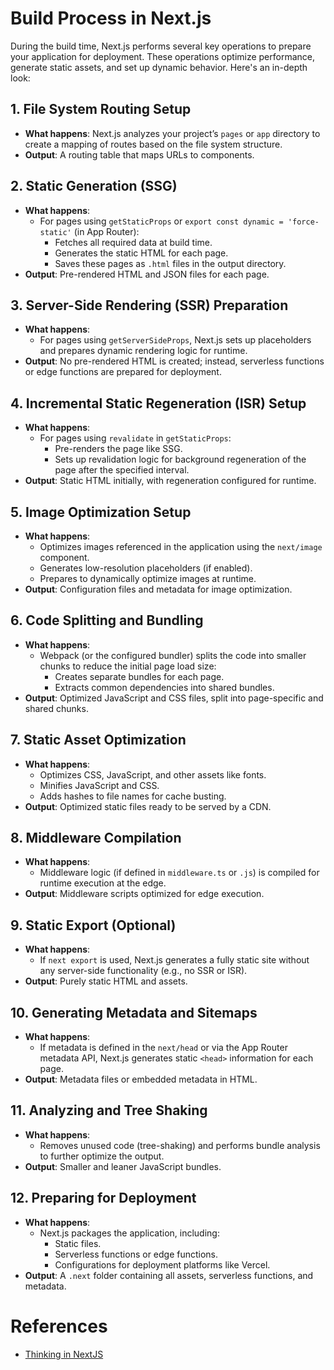 # Build Process in Next.js

During the build time, Next.js performs several key operations to prepare your application for deployment. These operations optimize performance, generate static assets, and set up dynamic behavior. Here's an in-depth look:

## 1. File System Routing Setup
- **What happens**: Next.js analyzes your project’s `pages` or `app` directory to create a mapping of routes based on the file system structure.
- **Output**: A routing table that maps URLs to components.

## 2. Static Generation (SSG)
- **What happens**:
    - For pages using `getStaticProps` or `export const dynamic = 'force-static'` (in App Router):
        - Fetches all required data at build time.
        - Generates the static HTML for each page.
        - Saves these pages as `.html` files in the output directory.
- **Output**: Pre-rendered HTML and JSON files for each page.

## 3. Server-Side Rendering (SSR) Preparation
- **What happens**:
    - For pages using `getServerSideProps`, Next.js sets up placeholders and prepares dynamic rendering logic for runtime.
- **Output**: No pre-rendered HTML is created; instead, serverless functions or edge functions are prepared for deployment.

## 4. Incremental Static Regeneration (ISR) Setup
- **What happens**:
    - For pages using `revalidate` in `getStaticProps`:
        - Pre-renders the page like SSG.
        - Sets up revalidation logic for background regeneration of the page after the specified interval.
- **Output**: Static HTML initially, with regeneration configured for runtime.

## 5. Image Optimization Setup
- **What happens**:
    - Optimizes images referenced in the application using the `next/image` component.
    - Generates low-resolution placeholders (if enabled).
    - Prepares to dynamically optimize images at runtime.
- **Output**: Configuration files and metadata for image optimization.

## 6. Code Splitting and Bundling
- **What happens**:
    - Webpack (or the configured bundler) splits the code into smaller chunks to reduce the initial page load size:
        - Creates separate bundles for each page.
        - Extracts common dependencies into shared bundles.
- **Output**: Optimized JavaScript and CSS files, split into page-specific and shared chunks.

## 7. Static Asset Optimization
- **What happens**:
    - Optimizes CSS, JavaScript, and other assets like fonts.
    - Minifies JavaScript and CSS.
    - Adds hashes to file names for cache busting.
- **Output**: Optimized static files ready to be served by a CDN.

## 8. Middleware Compilation
- **What happens**:
    - Middleware logic (if defined in `middleware.ts` or `.js`) is compiled for runtime execution at the edge.
- **Output**: Middleware scripts optimized for edge execution.

## 9. Static Export (Optional)
- **What happens**:
    - If `next export` is used, Next.js generates a fully static site without any server-side functionality (e.g., no SSR or ISR).
- **Output**: Purely static HTML and assets.

## 10. Generating Metadata and Sitemaps
- **What happens**:
    - If metadata is defined in the `next/head` or via the App Router metadata API, Next.js generates static `<head>` information for each page.
- **Output**: Metadata files or embedded metadata in HTML.

## 11. Analyzing and Tree Shaking
- **What happens**:
    - Removes unused code (tree-shaking) and performs bundle analysis to further optimize the output.
- **Output**: Smaller and leaner JavaScript bundles.

## 12. Preparing for Deployment
- **What happens**:
    - Next.js packages the application, including:
        - Static files.
        - Serverless functions or edge functions.
        - Configurations for deployment platforms like Vercel.
- **Output**: A `.next` folder containing all assets, serverless functions, and metadata.



# References
* [Thinking in NextJS](https://www.stacklearner.com/my/workshops/thinking-in-nextjs?wid=18dd4467-6515-4d68-a7a1-6a5748c69054)

